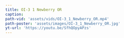 ```yaml
---
title: OI-3 1 Newberry OR
caption:
path-vid: 'assets/vids/OI-3_1_Newberry_OR.mp4'
path-poster: 'assets/images/OI-3_1_Newberry_OR.jpg'
yt-url: 'https://youtu.be/SfhQOpyAPzs'
---
```

